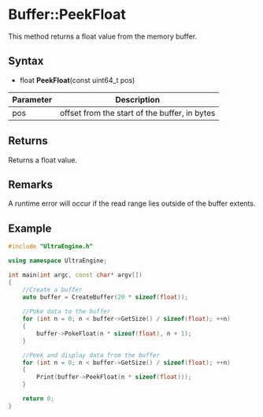 # Buffer::PeekFloat
This method returns a float value from the memory buffer.

## Syntax
- float **PeekFloat**(const uint64_t pos)

| Parameter | Description |
| ----- | ----- |
| pos | offset from the start of the buffer, in bytes |

## Returns
Returns a float value.

## Remarks
A runtime error will occur if the read range lies outside of the buffer extents.

## Example

```c++
#include "UltraEngine.h"

using namespace UltraEngine;

int main(int argc, const char* argv[])
{
	//Create a buffer
	auto buffer = CreateBuffer(20 * sizeof(float));
	
	//Poke data to the buffer
	for (int n = 0; n < buffer->GetSize() / sizeof(float); ++n)
	{
		buffer->PokeFloat(n * sizeof(float), n + 1);
	}

	//Peek and display data from the buffer
	for (int n = 0; n < buffer->GetSize() / sizeof(float); ++n)
	{
		Print(buffer->PeekFloat(n * sizeof(float)));
	}

	return 0;
}
```
